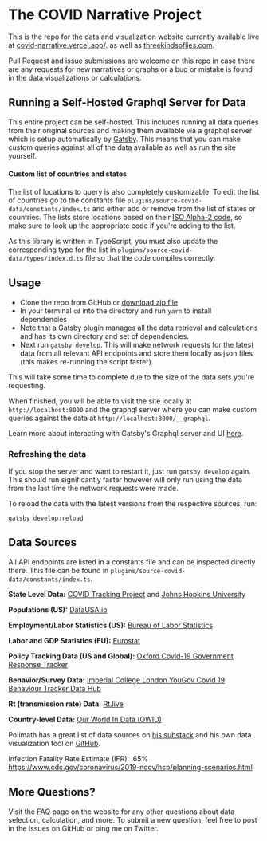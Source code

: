 # The COVID Narrative Project

This is the repo for the data and visualization website
currently available live at [covid-narrative.vercel.app/](https://covid-narrative.vercel.app/).
as well as [threekindsoflies.com](https://threekindsoflies.com).

Pull Request and issue submissions are welcome on this repo
in case there are any requests for new narratives or graphs
or a bug or mistake is found in the data visualizations or
calculations.

## Running a Self-Hosted Graphql Server for Data

This entire project can be self-hosted. This includes running all data queries from
their original sources and making them available via a graphql server which
is setup automatically by [Gatsby](https://gatsbyjs.com/). This means that you can
make custom queries against all of the data available as well as run the site yourself.

#### Custom list of countries and states

The list of locations to query is also completely customizable. To edit the list of countries go to the constants file `plugins/source-covid-data/constants/index.ts`
and either add or remove from the list of states or countries. The lists store locations
based on their [ISO Alpha-2 code](https://www.nationsonline.org/oneworld/country_code_list.htm),
so make sure to look up the appropriate code if you're adding to the list.

As this library is written in TypeScript, you must also update the corresponding type
for the list in `plugins/source-covid-data/types/index.d.ts` file so that the code
compiles correctly.

## Usage

- Clone the repo from GitHub or [download zip file](https://github.com/bucko13/covid-narrative/archive/master.zip)
- In your terminal `cd` into the directory and run `yarn` to install dependencies
- Note that a Gatsby plugin manages all the data retrieval and calculations and
  has its own directory and set of dependencies.
- Next run `gatsby develop`. This will make network requests for
  the latest data from all relevant API endpoints and store them locally as
  json files (this makes re-running the script faster).

This will take some time to complete due to the size of
the data sets you're requesting.

When finished, you will be able to visit the site locally at
`http://localhost:8000` and the graphql server where you can make custom queries against the data at `http://localhost:8000/__graphql`.

Learn more about interacting with Gatsby's Graphql server and UI [here](https://www.gatsbyjs.com/docs/graphql/).

### Refreshing the data

If you stop the server and want to restart it, just run `gatsby develop` again.
This should run significantly faster however will only run using the data from the
last time the network requests were made.

To reload the data with the latest versions from the respective sources, run:

```
gatsby develop:reload
```

## Data Sources

All API endpoints are listed in a constants file and can be inspected
directly there. This file can be found in `plugins/source-covid-data/constants/index.ts`.

**State Level Data:** [COVID Tracking Project](https://covidtracking.com/data/api) and [Johns Hopkins University](https://github.com/CSSEGISandData/COVID-19)

**Populations (US):** [DataUSA.io](https://datausa.io/)

**Employment/Labor Statistics (US):** [Bureau of Labor Statistics](https://www.bls.gov/)

**Labor and GDP Statistics (EU):** [Eurostat](https://ec.europa.eu/eurostat/)

**Policy Tracking Data (US and Global):** [Oxford Covid-19 Government Response Tracker](https://github.com/OxCGRT/covid-policy-tracker)

**Behavior/Survey Data:** [Imperial College London YouGov Covid 19 Behaviour Tracker Data Hub](https://github.com/YouGov-Data/covid-19-tracker)

**Rt (transmission rate) Data:** [Rt.live](https://rt.live/)

**Country-level Data:** [Our World In Data (OWID)](https://github.com/owid/covid-19-data/tree/master/public/data/)

Polimath has a great list of data sources on [his substack](https://polimath.substack.com/p/measuring-certainty-and-mountains) and his own data visualization tool on [GitHub](https://github.com/politicalmath/covid-sharp).

Infection Fatality Rate Estimate (IFR):
.65%
https://www.cdc.gov/coronavirus/2019-ncov/hcp/planning-scenarios.html

## More Questions?

Visit the [FAQ](https://threekindsoflies.com/faq) page on the website
for any other questions about data selection, calculation, and more.
To submit a new question, feel free to post in the Issues on GitHub
or ping me on Twitter.
